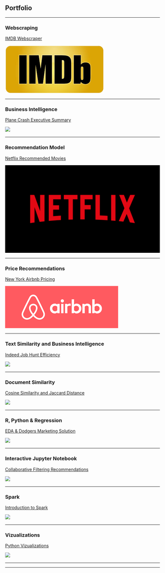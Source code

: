 ## Portfolio

---

### Webscraping

[IMDB Webscraper](/IMDB%20Webscraper/README.md)

<img src="images/IMDP pic.jpg?raw=true"/>

---

### Business Intelligence

[Plane Crash Executive Summary](/Plane%20Crash%20Executive%20Summary/README.md)

<img src="images/dummy_thumbnail.jpg?raw=true"/>

---

### Recommendation Model

[Netflix Recommended Movies](/Netflix%20Recommended%20Movies/README.md)

<img src="images/Netflix.png?raw=true"/>

---

### Price Recommendations

[New York Airbnb Pricing](/New%20York%20Airbnb%20Pricing/README.md)

<img src="images/airbnb.png?raw=true"/>

---

### Text Similarity and Business Intelligence

[Indeed Job Hunt Efficiency](/Indeed%20Job%20Hunt%20Efficiency/README.md)

<img src="images/dummy_thumbnail.jpg?raw=true"/>

---

### Document Similarity

[Cosine Similarity and Jaccard Distance](/Cosine%20Similarity%20and%20Jaccard%20Distance/README.md)

<img src="images/dummy_thumbnail.jpg?raw=true"/>

---

### R, Python & Regression

[EDA & Dodgers Marketing Solution](/EDA%20&%20Dodgers%20Marketing%20Solution/README.md)

<img src="images/dummy_thumbnail.jpg?raw=true"/>

---

### Interactive Jupyter Notebook

[Collaborative Filtering Recommendations](/Collaborative%20Filtering%20Recommendations/README.md)

<img src="images/dummy_thumbnail.jpg?raw=true"/>

---

### Spark

[Introduction to Spark](/Introduction%20to%20Spark/README.md)

<img src="images/dummy_thumbnail.jpg?raw=true"/>

---

### Vizualizations

[Python Vizualizations](/Python%20Vizualizations/README.md)

<img src="images/dummy_thumbnail.jpg?raw=true"/>

---




---

